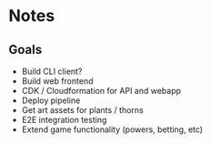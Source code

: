 Notes
=====

## Goals

+ Build CLI client?
+ Build web frontend
+ CDK / Cloudformation for API and webapp
+ Deploy pipeline
+ Get art assets for plants / thorns
+ E2E integration testing
+ Extend game functionality
  (powers, betting, etc)
